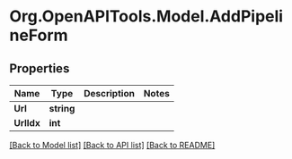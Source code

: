 # Org.OpenAPITools.Model.AddPipelineForm

## Properties

Name | Type | Description | Notes
------------ | ------------- | ------------- | -------------
**Url** | **string** |  | 
**UrlIdx** | **int** |  | 

[[Back to Model list]](../../README.md#documentation-for-models) [[Back to API list]](../../README.md#documentation-for-api-endpoints) [[Back to README]](../../README.md)

